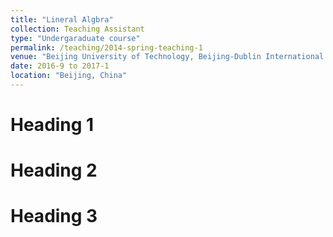```yaml
---
title: "Lineral Algbra"
collection: Teaching Assistant
type: "Undergaraduate course"
permalink: /teaching/2014-spring-teaching-1
venue: "Beijing University of Technology, Beijing-Dublin International College"
date: 2016-9 to 2017-1
location: "Beijing, China"
---
```



Heading 1
======

Heading 2
======

Heading 3
======
